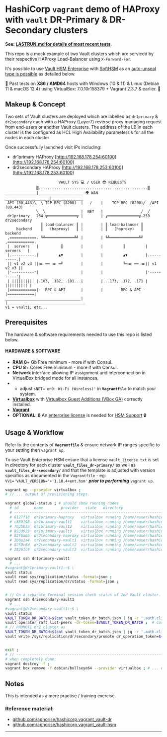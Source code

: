 # HashiCorp `vagrant` demo of HAProxy with **`vault`** DR-Primary & DR-Secondary clusters

**See: [LASTRUN.md for details of most recent tests](LASTRUN.md).**

This repo is a mock example of two Vault clusters which are serviced by their respective HAProxy Load-Balancer using `X-Forward-For`.

It's possible to use [Vault HSM Enterprise](https://www.vaultproject.io/docs/enterprise/hsm) with [SoftHSM](https://www.opendnssec.org/softhsm/) as an [auto-unseal type is possible](https://www.vaultproject.io/docs/configuration/seal/pkcs11) as detailed below.

:memo: Past tests on **X86 / AMD64** hosts with Windows (10 & 11) & Linux (Debian 11 & macOS 12.4) using VirtualBox: 7.0.10r158379 + Vagrant 2.3.7 & earlier. :memo:


## Makeup & Concept

Two sets of Vault clusters are deployed which are labelled as `dr1primary` & `dr2secondary` each with a HAProxy (Layer7) reverse proxy managing request from end-users or another Vault clusters. The address of the LB in each cluster is the configured as HCL High Availability parameters `` & `` for all the nodes in each cluster

Once successfully launched visit IPs including:
 - dr1primary HAProxy [http://192.168.178.254:60100](http://192.168.178.254:60100)
 - dr2secondary HAProxy [http://192.168.178.253:60100](http://192.168.178.253:60100)

```
                        VAULT SYS 💻 / USER 😎 REQUESTS
              ▒.................................................▒ 
______________|____________________ 🌍 WAN  ____________________|______________
 API (80,443)╲  ╲ TCP RPC (8200)  |   /    |    TCP RPC (8200)╱  ╱API (80,443)
              ╲  ╲                |  NET   |                 ╱  ╱              
 dr1primary   254.╦═════════════╦ |        | ╓══════════════╦.253  dr2secondary           
                ║ load-balancer ║ |        | ║ load-balancer ║                 
     backend    ║   (haproxy)   ║ |        | ║   (haproxy)   ║    backend      
 ,============. ╚╩═════════════╩╝ |        | ╚╩═════════════╩╝ ,============.  
 |  servers   |          ║        |        |         ║         |  servers   |  
 |.----------.|         ▲▼        |        |         ▲▼        |.----------.|  
 || v1 v2 v3 ||◄► ══ ◄► ═╝        |        |         ╚═◄► ══ ◄►|| v1 v2 v3 ||  
 |'----------'|                   |        |                   |'----------'|  
 | |||||||||| |.183, .182, .181...|        |...173, .172, .171 | |||||||||| |  
 |============|-  RPC & API       |        |        RPC & API -|============|  
__________________________________|        |___________________________________
v1 = vault1, etc...
```


## Prerequisites
The hardware & software requirements needed to use this repo is listed below.
 
#### HARDWARE & SOFTWARE
 - **RAM** **8**+ Gb Free minimum - more if with Consul.
 - **CPU** **8**+ Cores Free minimum - more if with Consul.
 - **Network** interface allowing IP assignment and interconnection in VirtualBox bridged mode for all instances.
 - - adjust `sNET='en0: Wi-Fi (Wireless)'` in **`Vagrantfile`** to match your system.
 - [**Virtualbox**](https://www.virtualbox.org/) with [Virtualbox Guest Additions (VBox GA)](https://download.virtualbox.org/virtualbox/) correctly installed.
 - [**Vagrant**](https://www.vagrantup.com/)
 - **OPTIONAL**: :lock: An [enterprise license](https://www.hashicorp.com/products/vault/pricing/) is needed for [HSM Support](https://www.vaultproject.io/docs/enterprise/hsm) :lock:


## Usage & Workflow
Refer to the contents of **`Vagrantfile`** & ensure network IP ranges specific to your setting then `vagrant up`.

To use Vault Enterprise HSM ensure that a license `vault_license.txt` is set in directory for each cluster **`vault_files_dr-primary/`** as well as **`vault_files_dr-secondary/`** and that the template is adjusted with version specifics as documented in the `Vagrantfile` - eg: `VV1='VAULT_VERSION='+'1.10.4+ent.hsm'` ***prior to performing*** `vagrant up`.

```bash
vagrant up --provider virtualbox ;
# // ... output of provisioning steps.

vagrant global-status ; # should show running nodes
  # id       name        provider   state   directory
  # -------------------------------------------------------------------------------------
  # 6127f10  dr1primary-haproxy   virtualbox running /home/auser/hashicorp.vagrant_haproxy_vault-dr-clusters
  # c389198  dr1primary-vault1    virtualbox running /home/auser/hashicorp.vagrant_haproxy_vault-dr-clusters
  # 7d3bb3a  dr1primary-vault2    virtualbox running /home/auser/hashicorp.vagrant_haproxy_vault-dr-clusters
  # 893d929  dr1primary-vault3    virtualbox running /home/auser/hashicorp.vagrant_haproxy_vault-dr-clusters
  # 82f6a8b  dr2secondary-haproxy virtualbox running /home/auser/hashicorp.vagrant_haproxy_vault-dr-clusters
  # 200a2a4  dr2secondary-vault1  virtualbox running /home/auser/hashicorp.vagrant_haproxy_vault-dr-clusters
  # 8259c6d  dr2secondary-vault2  virtualbox running /home/auser/hashicorp.vagrant_haproxy_vault-dr-clusters
  # 28261c9  dr2secondary-vault3  virtualbox running /home/auser/hashicorp.vagrant_haproxy_vault-dr-clusters

vagrant ssh dr1primary-vault1
  # ...
#vagrant@dr1primary-vault1:~$ \
vault status
vault read sys/replication/status -format=json ;
vault read sys/replication/dr/status -format=json ;


# // On a separate Terminal session check status of 2nd Vault cluster.
vagrant ssh dr2secondary-vault1
  # ...
#vagrant@dr2secondary-vault1:~$ \
vault status
VAULT_TOKEN_DR_BATCH=$(cat vault_token_dr_batch.json | jq -r '.auth.client_token') ;
vault operator raft list-peers -dr-token=$VAULT_TOKEN_DR_BATCH ;  # curl -k -X PUT -H "X-Vault-Token: ${VAULT_TOKEN}" -d '{"dr_operation_token":"'$VAULT_TOKEN_DR_BATCH'"}' ${VAULT_ADDR}/v1/sys/storage/raft/configuration ;
# // PROMOTE dr2 cluster as
VAULT_TOKEN_DR_BATCH=$(cat vault_token_dr_batch.json | jq -r '.auth.client_token') ;
vault write /sys/replication/dr/secondary/promote dr_operation_token=${VAULT_TOKEN_DR_BATCH} ;


exit ;
# // ---------------------------------------------------------------------------
# when completely done:
vagrant destroy -f ;
vagrant box remove -f debian/bullseye64 --provider virtualbox ; # ... delete box images
```

## Notes
This is intended as a mere practise / training exercise.

### Reference material:

 - [github.com/aphorise/hashicorp.vagrant_vault-dr](https://github.com/aphorise/hashicorp.vagrant_vault-dr)
 - [github.com/aphorise/hashicorp.vagrant_vault-hsm](https://github.com/aphorise/hashicorp.vagrant_vault-hsm)

------
